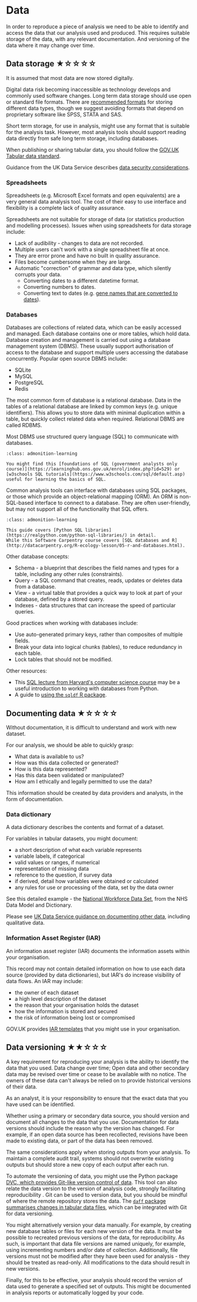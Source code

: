 # Data

In order to reproduce a piece of analysis we need to be able to identify and access the data that our analysis used and produced.
This requires suitable storage of the data, with any relevant documentation.
And versioning of the data where it may change over time.


## Data storage ★☆☆☆☆

It is assumed that most data are now stored digitally.

Digital data risk becoming inaccessible as technology develops and commonly used software changes.
Long term data storage should use open or standard file formats.
There are [recommended formats](https://www.ukdataservice.ac.uk/manage-data/format/recommended-formats.aspx) for storing different data types, though we suggest avoiding formats that depend on proprietary software like SPSS, STATA and SAS.

Short term storage, for use in analysis, might use any format that is suitable for the analysis task.
However, most analysis tools should support reading data directly from safe long term storage, including databases.

When publishing or sharing tabular data, you should follow the [GOV.UK Tabular data standard](https://www.gov.uk/government/publications/recommended-open-standards-for-government/tabular-data-standard).

Guidance from the UK Data Service describes [data security considerations](https://www.ukdataservice.ac.uk/manage-data/store/security).


### Spreadsheets

Spreadsheets (e.g. Microsoft Excel formats and open equivalents) are a very general data analysis tool.
The cost of their easy to use interface and flexibility is a complete lack of quality assurance.

Spreadsheets are not suitable for storage of data (or statistics production and modelling processes).
Issues when using spreadsheets for data storage include:
* Lack of audibility - changes to data are not recorded.
* Multiple users can't work with a single spreadsheet file at once.
* They are error prone and have no built in quality assurance.
* Files become cumbersome when they are large.
* Automatic "correction" of grammar and data type, which silently corrupts your data.
  * Converting dates to a different datetime format.
  * Converting numbers to dates.
  * Converting text to dates (e.g. [gene names that are converted to dates](https://bmcbioinformatics.biomedcentral.com/articles/10.1186/1471-2105-5-80)).


### Databases

Databases are collections of related data, which can be easily accessed and managed.
Each database contains one or more tables, which hold data.
Database creation and management is carried out using a database management system (DBMS).
These usually support authorisation of access to the database and support multiple users accessing the database concurrently.
Popular open source DBMS include:
* SQLite
* MySQL
* PostgreSQL
* Redis

The most common form of database is a relational database.
Data in the tables of a relational database are linked by common keys (e.g. unique identifiers).
This allows you to store data with minimal duplication within a table, but quickly collect related data when required.
Relational DBMS are called RDBMS.

Most DBMS use structured query language (SQL) to communicate with databases.

```{admonition} Key Learning
:class: admonition-learning

You might find this [foundations of SQL (government analysts only course)](https://learninghub.ons.gov.uk/enrol/index.php?id=529) or [w3schools SQL tutorials](https://www.w3schools.com/sql/default.asp) useful for learning the basics of SQL.
```

Common analysis tools can interface with databases using SQL packages, or those which provide an object-relational mapping (ORM).
An ORM is non-SQL-based interface to connect to a database.
They are often user-friendly, but may not support all of the functionality that SQL offers.

```{admonition} Key Learning
:class: admonition-learning

This guide covers [Python SQL libraries](https://realpython.com/python-sql-libraries/) in detail.
While this Software Carpentry course covers [SQL databases and R](http://datacarpentry.org/R-ecology-lesson/05-r-and-databases.html).
```

Other database concepts:
* Schema - a blueprint that describes the field names and types for a table, including any other rules (constraints).
* Query - a SQL command that creates, reads, updates or deletes data from a database.
* View - a virtual table that provides a quick way to look at part of your database, defined by a stored query.
* Indexes - data structures that can increase the speed of particular queries.

Good practices when working with databases include:
* Use auto-generated primary keys, rather than composites of multiple fields.
* Break your data into logical chunks (tables), to reduce redundancy in each table.
* Lock tables that should not be modified.

Other resources:
* This [SQL lecture from Harvard's computer science course](https://www.youtube.com/watch?v=u5pDdEKnbKA) may be a useful introduction to working with databases from Python.
* A guide to [using the `sqldf` R package](https://dept.stat.lsa.umich.edu/~jerrick/courses/stat701/notes/sql.html).


## Documenting data ★☆☆☆☆

Without documentation, it is difficult to understand and work with new dataset.

For our analysis, we should be able to quickly grasp:
* What data is available to us?
* How was this data collected or generated?
* How is this data represented?
* Has this data been validated or manipulated?
* How am I ethically and legally permitted to use the data?

This information should be created by data providers and analysts, in the form of documentation.


### Data dictionary

A data dictionary describes the contents and format of a dataset.

For variables in tabular datasets, you might document:
* a short description of what each variable represents
* variable labels, if categorical
* valid values or ranges, if numerical
* representation of missing data
* reference to the question, if survey data
* if derived, detail how variables were obtained or calculated
* any rules for use or processing of the data, set by the data owner

See this detailed example - the [National Workforce Data Set](https://www.datadictionary.nhs.uk/data_sets/administrative_data_sets/national_workforce_data_set.html#dataset_national_workforce_data_set), from the NHS Data Model and Dictionary.

Please see [UK Data Service guidance on documenting other data](https://www.ukdataservice.ac.uk/manage-data/document/data-level/tabular.aspx), including qualitative data.


### Information Asset Register (IAR)

An information asset register (IAR) documents the information assets within your organisation.

This record may not contain detailed information on how to use each data source (provided by data dictionaries), but IAR's do increase visibility of data flows.
An IAR may include:
* the owner of each dataset
* a high level description of the dataset
* the reason that your organisation holds the dataset
* how the information is stored and secured
* the risk of information being lost or compromised

GOV.UK provides [IAR templates](https://www.gov.uk/government/publications/information-asset-register) that you might use in your organisation.


## Data versioning ★★☆☆☆

A key requirement for reproducing your analysis is the ability to identify the data that you used.
Data change over time;
Open data and other secondary data may be revised over time or cease to be available with no notice.
The owners of these data can't always be relied on to provide historical versions of their data.

As an analyst, it is your responsibility to ensure that the exact data that you have used can be identified.

Whether using a primary or secondary data source, you should version and document all changes to the data that you use.
Documentation for data versions should include the reason why the version has changed.
For example, if an open data source has been recollected, revisions have been made to existing data, or part of the data has been removed.

The same considerations apply when storing outputs from your analysis.
To maintain a complete audit trail, systems should not overwrite existing outputs but should store a new copy of each output after each run.

To automate the versioning of data, you might use the Python package [DVC, which provides Git-like version control of data](https://dvc.org/).
This tool can also relate the data version to the version of analysis code, strongly facilitating reproducibility .
Git can be used to version data, but you should be mindful of where the remote repository stores the data.
The [`daff` package summarises changes in tabular data files](https://github.com/paulfitz/daff), which can be integrated with Git for data versioning.

You might alternatively version your data manually.
For example, by creating new database tables or files for each new version of the data.
It must be possible to recreated previous versions of the data, for reproducibility.
As such, is important that data file versions are named uniquely, for example, using incrementing numbers and/or date of collection.
Additionally, file versions must not be modified after they have been used for analysis - they should be treated as read-only.
All modifications to the data should result in new versions.

Finally, for this to be effective, your analysis should record the version of data used to generate a specified set of outputs.
This might be documented in analysis reports or automatically logged by your code.
